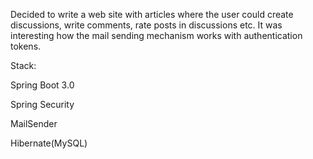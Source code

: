 Decided to write a web site with articles where the user could create discussions, write comments, rate posts in discussions etc.
It was interesting how the mail sending mechanism works with authentication tokens.

Stack: 

Spring Boot 3.0

Spring Security

MailSender

Hibernate(MySQL)

